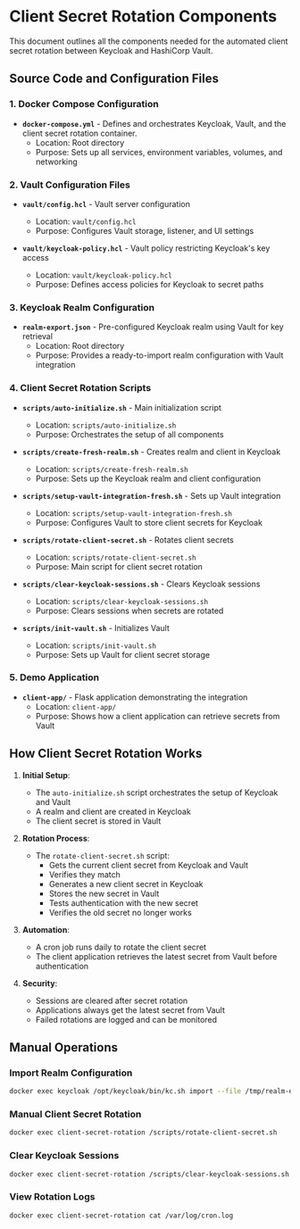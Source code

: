 # Client Secret Rotation Components

This document outlines all the components needed for the automated client secret rotation between Keycloak and HashiCorp Vault.

## Source Code and Configuration Files

### 1. Docker Compose Configuration
- **`docker-compose.yml`** - Defines and orchestrates Keycloak, Vault, and the client secret rotation container.
  - Location: Root directory
  - Purpose: Sets up all services, environment variables, volumes, and networking

### 2. Vault Configuration Files
- **`vault/config.hcl`** - Vault server configuration
  - Location: `vault/config.hcl`
  - Purpose: Configures Vault storage, listener, and UI settings
  
- **`vault/keycloak-policy.hcl`** - Vault policy restricting Keycloak's key access
  - Location: `vault/keycloak-policy.hcl`
  - Purpose: Defines access policies for Keycloak to secret paths

### 3. Keycloak Realm Configuration
- **`realm-export.json`** - Pre-configured Keycloak realm using Vault for key retrieval
  - Location: Root directory
  - Purpose: Provides a ready-to-import realm configuration with Vault integration

### 4. Client Secret Rotation Scripts
- **`scripts/auto-initialize.sh`** - Main initialization script
  - Location: `scripts/auto-initialize.sh`
  - Purpose: Orchestrates the setup of all components

- **`scripts/create-fresh-realm.sh`** - Creates realm and client in Keycloak
  - Location: `scripts/create-fresh-realm.sh`
  - Purpose: Sets up the Keycloak realm and client configuration

- **`scripts/setup-vault-integration-fresh.sh`** - Sets up Vault integration
  - Location: `scripts/setup-vault-integration-fresh.sh`
  - Purpose: Configures Vault to store client secrets for Keycloak

- **`scripts/rotate-client-secret.sh`** - Rotates client secrets
  - Location: `scripts/rotate-client-secret.sh`
  - Purpose: Main script for client secret rotation
  
- **`scripts/clear-keycloak-sessions.sh`** - Clears Keycloak sessions
  - Location: `scripts/clear-keycloak-sessions.sh`
  - Purpose: Clears sessions when secrets are rotated

- **`scripts/init-vault.sh`** - Initializes Vault
  - Location: `scripts/init-vault.sh`
  - Purpose: Sets up Vault for client secret storage

### 5. Demo Application
- **`client-app/`** - Flask application demonstrating the integration
  - Location: `client-app/`
  - Purpose: Shows how a client application can retrieve secrets from Vault

## How Client Secret Rotation Works

1. **Initial Setup**:
   - The `auto-initialize.sh` script orchestrates the setup of Keycloak and Vault
   - A realm and client are created in Keycloak
   - The client secret is stored in Vault

2. **Rotation Process**:
   - The `rotate-client-secret.sh` script:
     - Gets the current client secret from Keycloak and Vault
     - Verifies they match
     - Generates a new client secret in Keycloak
     - Stores the new secret in Vault
     - Tests authentication with the new secret
     - Verifies the old secret no longer works

3. **Automation**:
   - A cron job runs daily to rotate the client secret
   - The client application retrieves the latest secret from Vault before authentication

4. **Security**:
   - Sessions are cleared after secret rotation
   - Applications always get the latest secret from Vault
   - Failed rotations are logged and can be monitored

## Manual Operations

### Import Realm Configuration
```bash
docker exec keycloak /opt/keycloak/bin/kc.sh import --file /tmp/realm-export.json
```

### Manual Client Secret Rotation
```bash
docker exec client-secret-rotation /scripts/rotate-client-secret.sh
```

### Clear Keycloak Sessions
```bash
docker exec client-secret-rotation /scripts/clear-keycloak-sessions.sh
```

### View Rotation Logs
```bash
docker exec client-secret-rotation cat /var/log/cron.log
``` 